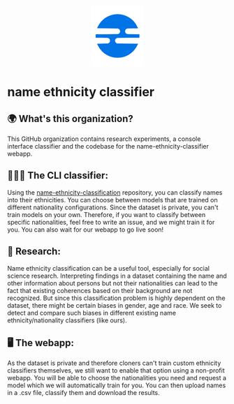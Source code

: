 <p align="center">
  <img src="nec_logo.png" />
</p>


# name ethnicity classifier

## :earth_africa: What's this organization?
This GitHub organization contains research experiments, a console interface classifier and the codebase for the name-ethnicity-classifier webapp.

## 👨🏽‍💻 The CLI classifier:
Using the [name-ethnicity-classification](https://github.com/name-ethnicity-classifier/name-ethnicity-classification) repository, you can classify names into their ethnicities.
You can choose between models that are trained on different nationality configurations. Since the dataset is private, you can't train models on your own. Therefore, if you want to classify between specific nationalities, feel free to write an issue, and we might train it for you. You can also wait for our webapp to go live soon!

## 🌈 Research:
Name ethnicity classification can be a useful tool, especially for social science research. Interpreting findings in a dataset containing the name and other information about persons but not their nationalities can lead to the fact that existing coherences based on their background are not recognized. But since this classification problem is highly dependent on the dataset, there might be certain biases in gender, age and race. We seek to detect and compare such biases in different existing name ethnicity/nationality classifiers (like ours).

## 🖥️ The webapp:
As the dataset is private and therefore cloners can't train custom ethnicity classifiers themselves, we still want to enable that option using a non-profit webapp.
You will be able to choose the nationalities you need and request a model which we will automatically train for you. You can then upload names in a .csv file, classify them and download the results.
